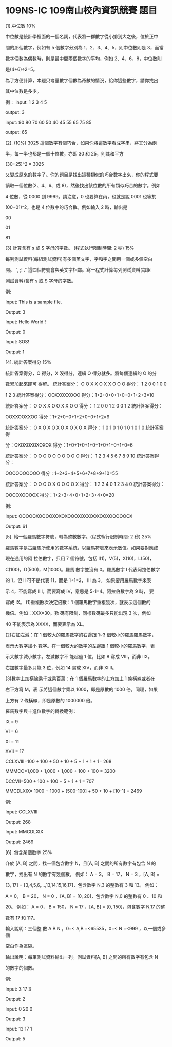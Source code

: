 # 109NS-IC 109南山校內資訊競賽 題目

[1].中位數 10%

中位數是統計學裡面的一個名詞，代表將一群數字從小排到大之後，位於正中

間的那個數字，例如有 5 個數字分別為 1、2、3、4、5，則中位數則是 3，而當

數字個數為偶數時，則是最中間兩個數字的平均，例如 2、4、6、8，中位數則

是(4+6)÷2=5。

為了方便計算，本題只考量數字個數為奇數的情況，給你這些數字，請你找出

其中位數是多少。


例：
input: 1 2 3 4 5

output: 3


input: 90 80 70 60 50 40 45 55 65 75 85

output: 65

[2]. (10%) 3025 這個數字有個巧合，如果你將這數字看成字串，將其分為兩

半，每一半也都是一個十位數，亦即 30 和 25，則其和平方

(30+25)^2 = 3025

又變成原來的數字了。你的題目是找出這種類似的巧合數字出來，你的程式要

讀取一個位數(2、4、6、或 8)，然後找出該位數的所有類似巧合的數字。例如

4 位數，從 0000 到 9999。請注意，0 也要算在內，也就是說 0001 也等於

(00+01)^2，也是 4 位數中的巧合數。例如輸入 2 時，輸出是

00

01

81


[3].計算含有 s 或 S 字母的字數。 (程式執行限制時間: 2 秒) 15%

每列測試資料(每組測試資料)有多個英文字，字和字之間用一個或多個空白

開。 ”, ;! .” 這四個符號會與英文字相鄰。寫一程式計算每列測試資料(每組

測試資料)含有 s 或 S 字母的字數。

例:

Input: This is a sample file.

Output: 3


Input: Hello World!!

Output: 0


Input: SOS!

Output: 1


[4]. 統計答案得分 15%

統計答案得分，O 得分，X 沒得分，連續 O 得分就多。將每個連續的 O 的分

數累加起來即可 得解。 統計答案分： O O X X O X X O O O 得分： 1 2 0 0 1 0 0

1 2 3 統計答案得分：OOXXOXXOOO 得分：1+2+0+0+1+0+0+1+2+3=10

統計答案分： O O X X O O X X O O 得分： 1 2 0 0 1 2 0 0 1 2 統計答案得分：

OOXXOOXXOO 得分：1+2+0+0+1+2+0+0+1+2=9

統計答案分： O X O X O X O X O X O X 得分： 1 0 1 0 1 0 1 0 1 0 1 0 統計答案得

分：OXOXOXOXOXOX 得分：1+0+1+0+1+0+1+0+1+0+1+0=6

統計答案分： O O O O O O O O O O 得分： 1 2 3 4 5 6 7 8 9 10 統計答案得分：

OOOOOOOOOO 得分：1+2+3+4+5+6+7+8+9+10=55

統計答案分： O O O O X O O O O X 得分： 1 2 3 4 0 1 2 3 4 0 統計答案得分：

OOOOXOOOOX 得分：1+2+3+4+0+1+2+3+4+0=20


例:

Input: OOOOOXOOOOXOXOXOOOXOXXOOXOOXOOOOOOX

Output: 61


[5]. 給一個羅馬數字符號，轉為整數數字。(程式執行限制時間: 2 秒) 25%

羅馬數字是古羅馬所使用的數字系統，以羅馬符號來表示數值。如果要對應成

現在通用的阿 拉伯數字，只用 7 個符號，包括 I(1)，V(5)，X(10)，L(50)，

C(100)，D(500)，M(1000)。羅馬 數字並沒有 0。羅馬數字 I 代表阿拉伯數字

的 1，但 II 可不是代表 11，而是 1+1=2， III 為 3。 如果要用羅馬數字來表

示 4，不能寫成 IIII，而要寫成 IV，意思是 5-1=4。阿拉伯數字為 9 時， 要

寫成 IX。 (1)重複數次決定倍數：1 個羅馬數字重複幾次，就表示這個數的

幾倍。例如：ⅩⅩⅩ=30。數 碼有限制，同樣數碼最多只能出現 3 次，例如

40 不能表示為 XXXX，而要表示為 XL。

(2)右加左減：在 1 個較大的羅馬數字的右邊跟 1~3 個較小的羅馬羅馬數字，

表示大數字加小 數字。在一個較大的數字的左邊跟 1 個較小的羅馬數字，表

示大數字減小數字。左減數字不 能超過 1 位，比如 8 寫成 VIII，而非 IIX。

右加數字最多只能 3 位，例如 14 寫成 XIV，而非 XIIII。

(3)數字上加橫線乘千或乘百萬：在 1 個羅馬數字的上方加上 1 條橫線或者在

右下方寫 M，表 示將這個數字乘以 1000，即是原數的 1000 倍。同理，如果

上方有 2 條橫線，即是原數的 1000000 倍。

羅馬數字與十進位數字的轉換範例：

IX = 9

VI = 6

XI = 11

XVII = 17

CCLXVIII=100 + 100 + 50 + 10 + 5 + 1 + 1 + 1= 268

MMMCC=1,000 + 1,000 + 1,000 + 100 + 100 = 3200

DCCVII=500 + 100 + 100 + 5 + 1 + 1 = 707

MMCDLXIX= 1000 + 1000 + [500-100] + 50 + 10 + [10-1] = 2469

例:

Input: CCLXVIII

Output: 268

Input: MMCDLXIX

Output: 2469


[6]. 包含某個數字 25%

介於 [A, B] 之間，找一個包含數字 N，且[A, B] 之間的所有數字有包含 N 的

數字，找出有 N 的數字有幾個數。 例如： A = 3， B = 17， N = 3 ，[A, B] =

[3, 17] = [3,4,5,6,…,13,14,15,16,17]，包含數字 N,3 的整數有 3 和 13。 例如：

A = 0， B = 20， N = 0 ，[A, B] = [0, 20]，包含數字 N,0 的整數有 0 、10 和

20。 例如： A = 0， B = 150， N = 17 ，[A, B] = [0, 150]，包含數字 N,17 的整

數有 17 和 117。

輸入說明：三個整 數 A B N ，0=< A,B =<65535，0=< N =<999 ，以一個或多個

空白作為區隔。

輸出說明：每筆測試資料輸出一列。測試資料[A, B] 之間的所有數字有包含 N

的數字的個數。

例:

Input: 3 17 3

Output: 2

Input: 0 20 0

Output: 3

Input: 13 17 1

Output: 5

